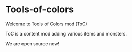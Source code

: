 # Tools-of-colors

Welcome to Tools of Colors mod (ToC)


ToC is a content mod adding various items and monsters.


We are open source now!
